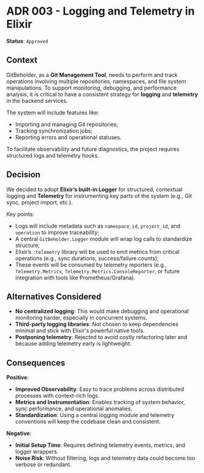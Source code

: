 # ADR 003 - Logging and Telemetry in Elixir

**Status**: `Approved`

## Context

GitBeholder, as a **Git Management Tool**, needs to perform and track operations involving multiple repositories, namespaces, and file system manipulations. To support monitoring, debugging, and performance analysis, it is critical to have a consistent strategy for **logging** and **telemetry** in the backend services.

The system will include features like:

* Importing and managing Git repositories;
* Tracking synchronization jobs;
* Reporting errors and operational statuses.

To facilitate observability and future diagnostics, the project requires structured logs and telemetry hooks.

## Decision

We decided to adopt **Elixir’s built-in Logger** for structured, contextual logging and **Telemetry** for instrumenting key parts of the system (e.g., Git sync, project import, etc.).

Key points:

* Logs will include metadata such as `namespace_id`, `project_id`, and `operation` to improve traceability;
* A central `GitBeholder.Logger` module will wrap log calls to standardize structure;
* Elixir’s `:telemetry` library will be used to emit metrics from critical operations (e.g., sync durations, success/failure counts);
* These events will be consumed by telemetry reporters (e.g., `Telemetry.Metrics`, `Telemetry.Metrics.ConsoleReporter`, or future integration with tools like Prometheus/Grafana).

## Alternatives Considered

* **No centralized logging**: This would make debugging and operational monitoring harder, especially in concurrent systems.
* **Third-party logging libraries**: Not chosen to keep dependencies minimal and stick with Elixir's powerful native tools.
* **Postponing telemetry**: Rejected to avoid costly refactoring later and because adding telemetry early is lightweight.

## Consequences

**Positive**:

* **Improved Observability**: Easy to trace problems across distributed processes with context-rich logs.
* **Metrics and Instrumentation**: Enables tracking of system behavior, sync performance, and operational anomalies.
* **Standardization**: Using a central logging module and telemetry conventions will keep the codebase clean and consistent.

**Negative**:

* **Initial Setup Time**: Requires defining telemetry events, metrics, and logger wrappers.
* **Noise Risk**: Without filtering, logs and telemetry data could become too verbose or redundant.
